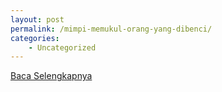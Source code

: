 ```yaml
---
layout: post
permalink: /mimpi-memukul-orang-yang-dibenci/
categories:
    - Uncategorized
---
```


[Baca Selengkapnya](/06)
